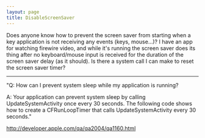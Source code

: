 ```yaml
---
layout: page
title: DisableScreenSaver
---
```


Does anyone know how to prevent the screen saver from starting when a key application is not receiving any events (keys, mouse...)? I have an app for watching firewire video, and while it's running the screen saver does its thing after no keyboard/mouse input is received for the duration of the screen saver delay (as it should). Is there a system call I can make to reset the screen saver timer?

----

"Q: How can I prevent system sleep while my application is running?

A: Your application can prevent system sleep by calling UpdateSystemActivity once every 30 seconds. The following code shows how to create a CFRunLoopTimer that calls UpdateSystemActivity every 30 seconds."

http://developer.apple.com/qa/qa2004/qa1160.html

